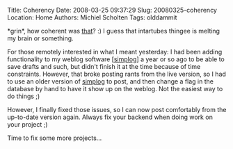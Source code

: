 Title: Coherency
Date: 2008-03-25 09:37:29
Slug: 20080325-coherency
Location: Home
Authors: Michiel Scholten
Tags: olddammit

<p>*grin*, how coherent was <a href="http://aquariusoft.org/~mbscholt/index.php?rantid=668">that</a>? :) I guess that intartubes thingee is melting my brain or something.</p>

<p>For those remotely interested in what I meant yesterday: I had been adding functionality to my weblog software [<a href="http://aquariusoft.org/page/html/blog/">simplog</a>] a year or so ago to be able to save drafts and such, but didn't finish it at the time because of time constraints. However, that broke posting rants from the live version, so I had to use an older version of <a href="http://aquariusoft.org/page/html/blog/">simplog</a> to post, and then change a flag in the database by hand to have it show up on the weblog. Not the easiest way to do things ;)</p>

<p>However, I finally fixed those issues, so I can now post comfortably from the up-to-date version again. Always fix your backend when doing work on your project ;)</p>

<p>Time to fix some more projects...</p>